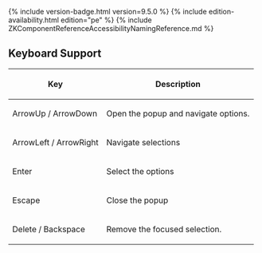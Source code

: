  {% include
version-badge.html version=9.5.0 %} {% include edition-availability.html edition="pe" %} {% include
ZKComponentReferenceAccessibilityNamingReference.md %}

## Keyboard Support

<table>
<thead>
<tr class="header">
<th><center>
<p>Key</p>
</center></th>
<th><center>
<p>Description</p>
</center></th>
</tr>
</thead>
<tbody>
<tr class="odd">
<td><p>ArrowUp / ArrowDown</p></td>
<td><p>Open the popup and navigate options.</p></td>
</tr>
<tr class="even">
<td><p>ArrowLeft / ArrowRight</p></td>
<td><p>Navigate selections</p></td>
</tr>
<tr class="odd">
<td><p>Enter</p></td>
<td><p>Select the options</p></td>
</tr>
<tr class="even">
<td><p>Escape</p></td>
<td><p>Close the popup</p></td>
</tr>
<tr class="odd">
<td><p>Delete / Backspace</p></td>
<td><p>Remove the focused selection.</p></td>
</tr>
</tbody>
</table>

